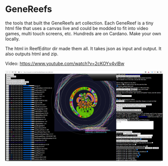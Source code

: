 # GeneReefs
the tools that built the GeneReefs art collection. Each GeneReef is a tiny html file that uses a canvas live and could be modded to fit into video games, multi touch screens, etc. Hundreds are on Cardano. Make your own locally.

The html in ReefEditor dir made them all. It takes json as input and output. It also outputs html and zip.

Video: https://www.youtube.com/watch?v=2cKOYv4vIBw

<img src=https://github.com/benrayfield/GeneReefs/blob/main/pics/GeneReefExperiment_686.html.png>
